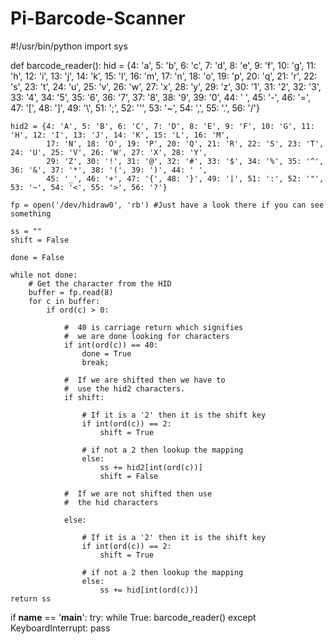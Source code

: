 # Pi-Barcode-Scanner
#!/usr/bin/python
import sys

def barcode_reader():
    hid = {4: 'a', 5: 'b', 6: 'c', 7: 'd', 8: 'e', 9: 'f', 10: 'g', 11: 'h', 12: 'i', 13: 'j', 14: 'k', 15: 'l', 16: 'm',
           17: 'n', 18: 'o', 19: 'p', 20: 'q', 21: 'r', 22: 's', 23: 't', 24: 'u', 25: 'v', 26: 'w', 27: 'x', 28: 'y',
           29: 'z', 30: '1', 31: '2', 32: '3', 33: '4', 34: '5', 35: '6', 36: '7', 37: '8', 38: '9', 39: '0', 44: ' ',
           45: '-', 46: '=', 47: '[', 48: ']', 49: '\\', 51: ';', 52: '\'', 53: '~', 54: ',', 55: '.', 56: '/'}

    hid2 = {4: 'A', 5: 'B', 6: 'C', 7: 'D', 8: 'E', 9: 'F', 10: 'G', 11: 'H', 12: 'I', 13: 'J', 14: 'K', 15: 'L', 16: 'M',
            17: 'N', 18: 'O', 19: 'P', 20: 'Q', 21: 'R', 22: 'S', 23: 'T', 24: 'U', 25: 'V', 26: 'W', 27: 'X', 28: 'Y',
            29: 'Z', 30: '!', 31: '@', 32: '#', 33: '$', 34: '%', 35: '^', 36: '&', 37: '*', 38: '(', 39: ')', 44: ' ',
            45: '_', 46: '+', 47: '{', 48: '}', 49: '|', 51: ':', 52: '"', 53: '~', 54: '<', 55: '>', 56: '?'}

    fp = open('/dev/hidraw0', 'rb') #Just have a look there if you can see something

    ss = ""
    shift = False

    done = False

    while not done:
        # Get the character from the HID
        buffer = fp.read(8)
        for c in buffer:
            if ord(c) > 0:

                #  40 is carriage return which signifies
                #  we are done looking for characters
                if int(ord(c)) == 40:
                    done = True
                    break;

                #  If we are shifted then we have to
                #  use the hid2 characters.
                if shift:

                    # If it is a '2' then it is the shift key
                    if int(ord(c)) == 2:
                        shift = True

                    # if not a 2 then lookup the mapping
                    else:
                        ss += hid2[int(ord(c))]
                        shift = False

                #  If we are not shifted then use
                #  the hid characters

                else:

                    # If it is a '2' then it is the shift key
                    if int(ord(c)) == 2:
                        shift = True

                    # if not a 2 then lookup the mapping
                    else:
                        ss += hid[int(ord(c))]
    return ss


if __name__ == '__main__':
    try:
        while True:
            barcode_reader()
    except KeyboardInterrupt:
        pass
